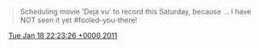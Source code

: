 > Scheduling movie 'Deja vu' to record this Saturday, because \.\.\. I have NOT seen it yet \#fooled\-you\-there\!

<img src="../../media/tweet.ico" width="12" /> [Tue Jan 18 22:23:26 +0000 2011](https://twitter.com/DromerDenker/status/27491281148055552)